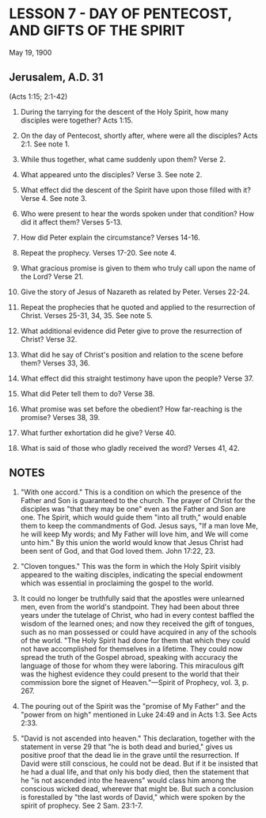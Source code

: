 # LESSON 7 - DAY OF PENTECOST, AND GIFTS OF THE SPIRIT
May 19, 1900

## Jerusalem, A.D. 31
(Acts 1:15; 2:1-42)

1. During the tarrying for the descent of the Holy Spirit, how many disciples were together? Acts 1:15.

2. On the day of Pentecost, shortly after, where were all the disciples? Acts 2:1. See note 1.

3. While thus together, what came suddenly upon them? Verse 2.

4. What appeared unto the disciples? Verse 3. See note 2.

5. What effect did the descent of the Spirit have upon those filled with it? Verse 4. See note 3.

6. Who were present to hear the words spoken under that condition? How did it affect them? Verses 5-13.

7. How did Peter explain the circumstance? Verses 14-16.

8. Repeat the prophecy. Verses 17-20. See note 4.

9. What gracious promise is given to them who truly call upon the name of the Lord? Verse 21.

10. Give the story of Jesus of Nazareth as related by Peter. Verses 22-24.

11. Repeat the prophecies that he quoted and applied to the resurrection of Christ. Verses 25-31, 34, 35. See note 5.

12. What additional evidence did Peter give to prove the resurrection of Christ? Verse 32.

13. What did he say of Christ's position and relation to the scene before them? Verses 33, 36.

14. What effect did this straight testimony have upon the people? Verse 37.

15. What did Peter tell them to do? Verse 38.

16. What promise was set before the obedient? How far-reaching is the promise? Verses 38, 39.

17. What further exhortation did he give? Verse 40.

18. What is said of those who gladly received the word? Verses 41, 42.

## NOTES

1. "With one accord." This is a condition on which the presence of the Father and Son is guaranteed to the church. The prayer of Christ for the disciples was "that they may be one" even as the Father and Son are one. The Spirit, which would guide them "into all truth," would enable them to keep the commandments of God. Jesus says, "If a man love Me, he will keep My words; and My Father will love him, and We will come unto him." By this union the world would know that Jesus Christ had been sent of God, and that God loved them. John 17:22, 23.

2. "Cloven tongues." This was the form in which the Holy Spirit visibly appeared to the waiting disciples, indicating the special endowment which was essential in proclaiming the gospel to the world.

3. It could no longer be truthfully said that the apostles were unlearned men, even from the world's standpoint. They had been about three years under the tutelage of Christ, who had in every contest baffled the wisdom of the learned ones; and now they received the gift of tongues, such as no man possessed or could have acquired in any of the schools of the world. "The Holy Spirit had done for them that which they could not have accomplished for themselves in a lifetime. They could now spread the truth of the Gospel abroad, speaking with accuracy the language of those for whom they were laboring. This miraculous gift was the highest evidence they could present to the world that their commission bore the signet of Heaven."—Spirit of Prophecy, vol. 3, p. 267.

4. The pouring out of the Spirit was the "promise of My Father" and the "power from on high" mentioned in Luke 24:49 and in Acts 1:3. See Acts 2:33.

5. "David is not ascended into heaven." This declaration, together with the statement in verse 29 that "he is both dead and buried," gives us positive proof that the dead lie in the grave until the resurrection. If David were still conscious, he could not be dead. But if it be insisted that he had a dual life, and that only his body died, then the statement that he "is not ascended into the heavens" would class him among the conscious wicked dead, wherever that might be. But such a conclusion is forestalled by "the last words of David," which were spoken by the spirit of prophecy. See 2 Sam. 23:1-7.